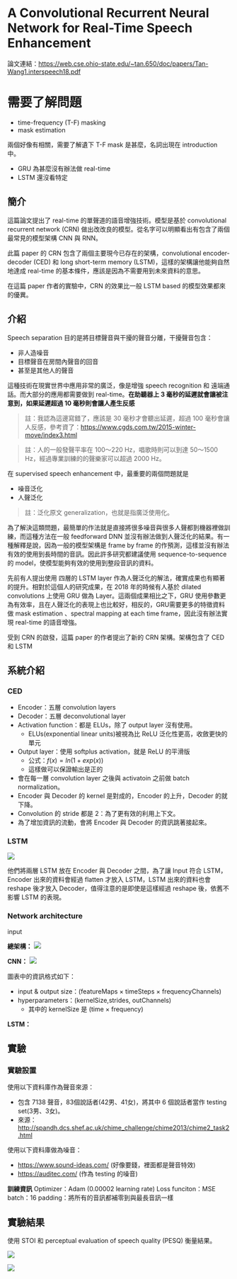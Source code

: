 # A Convolutional Recurrent Neural Network for Real-Time Speech Enhancement

論文連結：https://web.cse.ohio-state.edu/~tan.650/doc/papers/Tan-Wang1.interspeech18.pdf

# 需要了解問題
* time-frequency (T-F) masking
* mask estimation

兩個好像有相關，需要了解遺下 T-F mask 是甚麼，名詞出現在 introduction 中。
* GRU 為甚麼沒有辦法做 real-time
* LSTM 還沒看特定

## 簡介
這篇論文提出了 real-time 的單聲道的語音增強技術。模型是基於 convolutional recurrent network (CRN) 做出改改良的模型。從名字可以明顯看出有包含了兩個最常見的模型架構 CNN 與 RNN。

此篇 paper 的 CRN 包含了兩個主要現今已存在的架構，convolutional encoder-decoder (CED) 和 long short-term memory (LSTM)，這樣的架構讓他能夠自然地達成 real-time 的基本條件，應該是因為不需要用到未來資料的意思。

在這篇 paper 作者的實驗中，CRN 的效果比一般 LSTM based 的模型效果都來的優異。

## 介紹
Speech separation 目的是將目標聲音與干擾的聲音分離，干擾聲音包含：
* 非人造噪音
* 目標聲音在房間內聲音的回音
* 甚至是其他人的聲音

這種技術在現實世界中應用非常的廣泛，像是增強 speech recognition 和 遠端通話。而大部分的應用都需要做到 real-time。**在助聽器上 3 毫秒的延遲就會讓被注意到，如果延遲超過 10 毫秒則會讓人產生反感**

>註：我認為這邊寫錯了，應該是 30 毫秒才會聽出延遲，超過 100 毫秒會讓人反感，參考資了：https://www.cgds.com.tw/2015-winter-move/index3.html

>註：人的一般發聲平率在 100～220 Hz，唱歌時則可以到達 50～1500 Hz，經過專業訓練的的聲樂家可以超過 2000 Hz。

在 supervised speech enhancement 中，最重要的兩個問題就是
* 噪音泛化
* 人聲泛化

>註：泛化原文 generalization，也就是指廣泛使用化。

為了解決這類問題，最簡單的作法就是直接將很多噪音與很多人聲都到機器裡做訓練，而這種方法在一般 feedforward DNN 並沒有辦法做到人聲泛化的結果。有一種解釋是說，因為一般的模型架構是 frame by frame 的作預測，這樣並沒有辦法有效的使用到長時間的音訊。因此許多研究都建議使用 sequence-to-sequence 的 model，使模型能夠有效的使用到整段音訊的資料。

先前有人提出使用 四層的 LSTM layer 作為人聲泛化的解法，確實成果也有顯著的提升。相對於這個人的研究成果，在	2018 年的時候有人基於 dilated convolutions 上使用 GRU 做為 Layer。這兩個成果相比之下，GRU 使用參數更為有效率，且在人聲泛化的表現上也比較好，相反的，GRU需要更多的特徵資料做 mask estimation 、spectral mapping at each time frame，因此沒有辦法實現 real-time 的語音增強。

受到	CRN 的啟發，這篇 paper 的作者提出了新的 CRN 架構。架構包含了 CED 和 LSTM
 
 ## 系統介紹
 
 ### CED
* Encoder：五層 convolution layers
* Decoder：五層 deconvolutional layer
* Activation function：都是 ELUs，除了 output layer 沒有使用。
	* ELUs(exponential linear units)被視為比 ReLU 泛化性更高，收斂更快的單元
* Output layer：使用 softplus activation，就是 ReLU 的平滑版
	* 公式：$f(x)=ln(1+exp(x))$
	* 這樣做可以保證輸出是正的
* 會在每一層 convolution layer 之後與 activatoin 之前做 batch normalization。
* Encoder 與 Decoder 的 kernel 是對成的，Encoder 的上升，Decoder 的就下降。
* Convolution 的 stride 都是 2：為了更有效的利用上下文。
* 為了增加資訊的流動，會將 Encoder 與 Decoder 的資訊跳著接起來。

### LSTM
![](media/LSTM.png)

他們將兩層 LSTM 放在	Encoder 與 Decoder 之間，為了讓 Input 符合 LSTM，Encoder 出來的資料會經過 flatten 才放入 LSTM，LSTM 出來的資料也會 reshape 後才放入 Decoder，值得注意的是即使是這樣經過 reshape 後，依舊不影響 LSTM 的表現。

### Network architecture

input 

**總架構：**
![](media/CRN-network-fig.png)

**CNN：**
![](media/CRN-network.png)

圖表中的資訊格式如下：
* input & output size：(featureMaps × timeSteps × frequencyChannels)
* hyperparameters：(kernelSize,strides, outChannels)
	* 其中的 kernelSize 是 (time × frequency)

**LSTM：**


## 實驗
### 實驗設置
使用以下資料庫作為聲音來源：
* 包含 7138 聲音，83個說話者(42男、41女)，將其中 6 個說話者當作 testing set(3男、3女)。
* 來源：http://spandh.dcs.shef.ac.uk/chime_challenge/chime2013/chime2_task2.html

使用以下資料庫做為噪音：
* https://www.sound-ideas.com/ (好像要錢，裡面都是聲音特效)
* https://auditec.com/ (作為 testing 的噪音)

**訓練資訊**
Optimizer：Adam (0.00002 learning rate)
Loss funciton：MSE
batch：16
padding：將所有的音訊都補零到與最長音訊一樣

## 實驗結果
使用 STOI 和 perceptual evaluation of speech quality (PESQ) 衡量結果。

![](media/experienment-result.png)

![](media/experienment-result1.png)